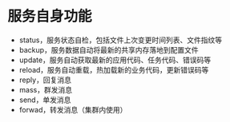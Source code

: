 # 服务自身功能

* status，服务状态自检，包括文件上次变更时间列表、文件指纹等
* backup，服务数据自动将最新的共享内存落地到配置文件
* update，服务自动获取最新的应用代码、任务代码、错误码等
* reload，服务自动重载，热加载新的业务代码，更新错误码等
* reply，回复消息
* mass，群发消息
* send，单发消息
* forwad，转发消息（集群内使用）

